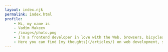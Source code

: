 ```yaml
---
layout: index.njk
permalink: index.html
profile:
    - Hi, my name is
    - Vadim Makeev
    - /images/photo.png
    - I’m a frontend developer in love with the Web, browsers, bicycles and podcasting
    - Here you can find [my thoughts](/articles/) on web development, some of [my projects](/projects/) and information [about me](/about/)
---
```

